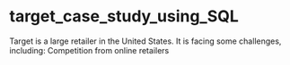 # target_case_study_using_SQL
Target is a large retailer in the United States. It is facing some challenges, including:  Competition from online retailers

